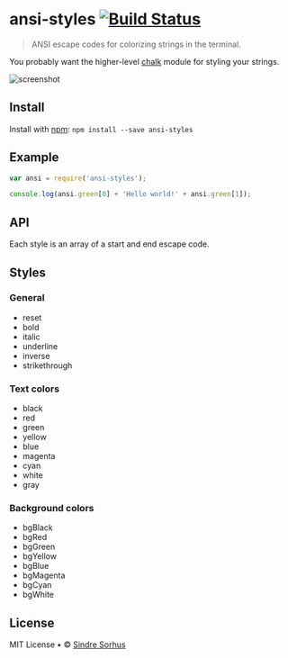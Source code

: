 # ansi-styles [![Build Status](https://secure.travis-ci.org/sindresorhus/ansi-styles.png?branch=master)](http://travis-ci.org/sindresorhus/ansi-styles)

> ANSI escape codes for colorizing strings in the terminal.

You probably want the higher-level [chalk](https://github.com/sindresorhus/chalk) module for styling your strings.

![screenshot](screenshot.png)


## Install

Install with [npm](https://npmjs.org/package/ansi-styles): `npm install --save ansi-styles`


## Example

```js
var ansi = require('ansi-styles');

console.log(ansi.green[0] + 'Hello world!' + ansi.green[1]);
```

## API

Each style is an array of a start and end escape code.


## Styles

### General

- reset
- bold
- italic
- underline
- inverse
- strikethrough

### Text colors

- black
- red
- green
- yellow
- blue
- magenta
- cyan
- white
- gray

### Background colors

- bgBlack
- bgRed
- bgGreen
- bgYellow
- bgBlue
- bgMagenta
- bgCyan
- bgWhite


## License

MIT License • © [Sindre Sorhus](http://sindresorhus.com)
